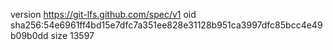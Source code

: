 version https://git-lfs.github.com/spec/v1
oid sha256:54e6961ff4bd15e7dfc7a351ee828e31128b951ca3997dfc85bcc4e49b09b0dd
size 13597

